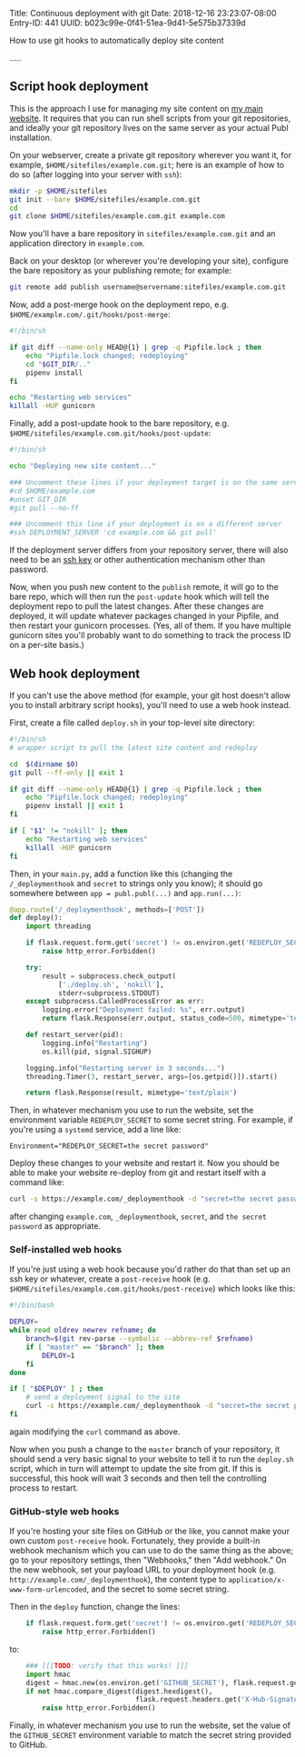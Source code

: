 Title: Continuous deployment with git
Date: 2018-12-16 23:23:07-08:00
Entry-ID: 441
UUID: b023c99e-0f41-51ea-9d41-5e575b37339d

How to use git hooks to automatically deploy site content

.....

## Script hook deployment

This is the approach I use for managing my site content on [my main website](http://beesbuzz.biz). It requires that you can run shell scripts from your git repositories, and ideally your git repository lives on the same server as your actual Publ installation.

On your webserver, create a private git repository wherever you want it, for example, `$HOME/sitefiles/example.com.git`; here is an example of how to do so (after logging into your server with `ssh`):

```bash
mkdir -p $HOME/sitefiles
git init --bare $HOME/sitefiles/example.com.git
cd
git clone $HOME/sitefiles/example.com.git example.com
```

Now you'll have a bare repository in `sitefiles/example.com.git` and an application directory in `example.com`.

Back on your desktop (or wherever you're developing your site), configure the bare repository as your publishing remote; for example:

```bash
git remote add publish username@servername:sitefiles/example.com.git
```

Now, add a post-merge hook on the deployment repo, e.g. `$HOME/example.com/.git/hooks/post-merge`:

```bash
#!/bin/sh

if git diff --name-only HEAD@{1} | grep -q Pipfile.lock ; then
    echo "Pipfile.lock changed; redeploying"
    cd "$GIT_DIR/.."
    pipenv install
fi

echo "Restarting web services"
killall -HUP gunicorn
```

Finally, add a post-update hook to the bare repository, e.g. `$HOME/sitefiles/example.com.git/hooks/post-update`:

```bash
#!/bin/sh

echo "Deploying new site content..."

### Uncomment these lines if your deployment target is on the same server
#cd $HOME/example.com
#unset GIT_DIR
#git pull --no-ff

### Uncomment this line if your deployment is on a different server
#ssh DEPLOYMENT_SERVER 'cd example.com && git pull'
```

If the deployment server differs from your repository server, there will also need to be an [ssh key](https://www.ssh.com/ssh/key/) or other authentication mechanism other than password.

Now, when you push new content to the `publish` remote, it will go to the bare repo, which will then run the `post-update` hook which will tell the deployment repo to pull the latest changes. After these changes are deployed, it will update whatever packages changed in your Pipfile, and then restart your gunicorn processes. (Yes, all of them. If you have multiple gunicorn sites you'll probably want to do something to track the process ID on a per-site basis.)

## Web hook deployment

If you can't use the above method (for example, your git host doesn't allow you to install arbitrary script hooks), you'll need to use a web hook instead.

First, create a file called `deploy.sh` in your top-level site directory:

```bash
#!/bin/sh
# wrapper script to pull the latest site content and redeploy

cd  $(dirname $0)
git pull --ff-only || exit 1

if git diff --name-only HEAD@{1} | grep -q Pipfile.lock ; then
    echo "Pipfile.lock changed; redeploying"
    pipenv install || exit 1
fi

if [ "$1" != "nokill" ]; then
    echo "Restarting web services"
    killall -HUP gunicorn
fi

```

Then, in your `main.py`, add a function like this (changing the `/_deploymenthook` and `secret` to strings only you know); it should go somewhere between `app = publ.publ(...)` and `app.run(...)`:

```python
@app.route('/_deploymenthook', methods=['POST'])
def deploy():
    import threading

    if flask.request.form.get('secret') != os.environ.get('REDEPLOY_SECRET'):
        raise http_error.Forbidden()

    try:
        result = subprocess.check_output(
            ['./deploy.sh', 'nokill'],
            stderr=subprocess.STDOUT)
    except subprocess.CalledProcessError as err:
        logging.error("Deployment failed: %s", err.output)
        return flask.Response(err.output, status_code=500, mimetype='text/plain')

    def restart_server(pid):
        logging.info("Restarting")
        os.kill(pid, signal.SIGHUP)

    logging.info("Restarting server in 3 seconds...")
    threading.Timer(3, restart_server, args=[os.getpid()]).start()

    return flask.Response(result, mimetype='text/plain')
```

Then,  in whatever mechanism you use to run the website, set the environment variable `REDEPLOY_SECRET` to some secret string. For example, if you're using a `systemd` service, add a line like:

    Environment="REDEPLOY_SECRET=the secret password"

Deploy these changes to your website and restart it. Now you should be able to make your website re-deploy from git and restart itself with a command like:

```bash
curl -s https://example.com/_deploymenthook -d "secret=the secret password"
```

after changing `example.com`, `_deploymenthook`, `secret`, and `the secret password` as appropriate.

### Self-installed web hooks

If you're just using a web hook because you'd rather do that than set up an ssh key or whatever, create a `post-receive` hook (e.g. `$HOME/sitefiles/example.com.git/hooks/post-receive`) which looks like this:

```bash
#!/bin/bash

DEPLOY=
while read oldrev newrev refname; do
    branch=$(git rev-parse --symbolic --abbrev-ref $refname)
    if [ "master" == "$branch" ]; then
        DEPLOY=1
    fi
done

if [ "$DEPLOY" ] ; then
    # send a deployment signal to the site
    curl -s https://example.com/_deploymenthook -d "secret=the secret password"
fi
```

again modifying the `curl` command as above.

Now when you push a change to the `master` branch of your repository, it should send a very basic signal to your website to tell it to run the `deploy.sh` script, which in turn will attempt to update the site from git. If this is successful, this hook will wait 3 seconds and then tell the controlling process to restart.

### GitHub-style web hooks

If you're hosting your site files on GitHub or the like, you cannot make your own custom `post-receive` hook. Fortunately, they provide a built-in webhook mechanism which you can use to do the same thing as the above; go to your repository settings, then "Webhooks," then "Add webhook." On the new webhook, set your payload URL to your deployment hook (e.g. `http://example.com/_deploymenthook`), the content type to `application/x-www-form-urlencoded`, and the secret to some secret string.

Then in the `deploy` function, change the lines:

```python
    if flask.request.form.get('secret') != os.environ.get('REDEPLOY_SECRET'):
        raise http_error.Forbidden()
```

to:

```python
    ### [[[TODO: verify that this works! ]]]
    import hmac
    digest = hmac.new(os.environ.get('GITHUB_SECRET'), flask.request.get_data(), digestmod='sha1')
    if not hmac.compare_digest(digest.hexdigest(),
                               flask.request.headers.get('X-Hub-Signature')):
        raise http_error.Forbidden()
```

Finally, in whatever mechanism you use to run the website, set the value of the `GITHUB_SECRET` environment variable to match the secret string provided to GitHub.
